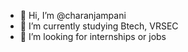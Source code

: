 - 👋 Hi, I’m @charanjampani
- 🌱 I’m currently studying Btech, VRSEC
- 💞️ I’m looking for internships or jobs


<!---
charanjampani/charanjampani is a ✨ special ✨ repository because its `README.md` (this file) appears on your GitHub profile.
You can click the Preview link to take a look at your changes.
--->
